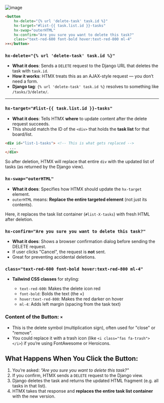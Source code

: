 ![image](https://github.com/user-attachments/assets/47e6d5da-de7f-411d-b594-0541ee2a1f52)

```html
<button
    hx-delete="{% url 'delete-task' task.id %}"
    hx-target="#list-{{ task.list.id }}-tasks"
    hx-swap="outerHTML"
    hx-confirm="Are you sure you want to delete this task?"
    class="text-red-600 font-bold hover:text-red-800 ml-4"
>×</button>
```


### `hx-delete="{% url 'delete-task' task.id %}"`

* **What it does**: Sends a `DELETE` request to the Django URL that deletes the task with `task.id`.
* **How it works**: HTMX treats this as an AJAX-style request — you don’t need a form.
* **Django tag**: `{% url 'delete-task' task.id %}` resolves to something like `/tasks/3/delete/`.

---

### `hx-target="#list-{{ task.list.id }}-tasks"`

* **What it does**: Tells HTMX **where** to update content after the delete request succeeds.
* This should match the ID of the `<div>` that holds the **task list** for that board/list.

```html
<div id="list-1-tasks"> <!-- This is what gets replaced -->
  ...
</div>
```

So after deletion, HTMX will replace that entire `div` with the updated list of tasks (as returned by the Django view).


### `hx-swap="outerHTML"`

* **What it does**: Specifies how HTMX should update the `hx-target` element.
* `outerHTML` means: **Replace the entire targeted element** (not just its contents).

Here, it replaces the task list container (`#list-X-tasks`) with fresh HTML after deletion.


### `hx-confirm="Are you sure you want to delete this task?"`

* **What it does**: Shows a browser confirmation dialog before sending the DELETE request.
* If user clicks "Cancel", the request is **not** sent.
* Great for preventing accidental deletions.


### `class="text-red-600 font-bold hover:text-red-800 ml-4"`

* **Tailwind CSS classes** for styling:

  * `text-red-600`: Makes the delete icon red
  * `font-bold`: Bolds the text (the ×)
  * `hover:text-red-800`: Makes the red darker on hover
  * `ml-4`: Adds left margin (spacing from the task text)


### Content of the Button: `×`

* This is the delete symbol (multiplication sign), often used for "close" or "remove".
* You could replace it with a trash icon (like `<i class="fas fa-trash"></i>`) if you’re using FontAwesome or Heroicons.


## What Happens When You Click the Button:

1. You’re asked: *"Are you sure you want to delete this task?"*
2. If you confirm, HTMX sends a `DELETE` request to the Django view.
3. Django deletes the task and returns the updated HTML fragment (e.g. all tasks in that list).
4. HTMX takes that response and **replaces the entire task list container** with the new version.
